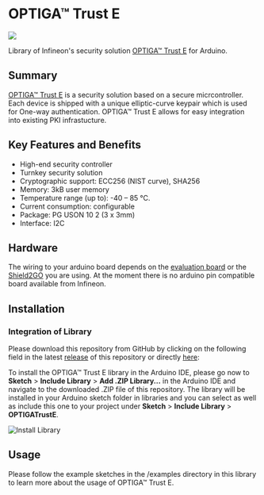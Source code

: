 # OPTIGA&trade; Trust E
<img src="https://github.com/Infineon/Assets/blob/master/Pictures/OPTIGA-Trust-E.png">

Library of Infineon's security solution [OPTIGA&trade; Trust E](https://www.infineon.com/cms/en/product/security-smart-card-solutions/optiga-embedded-security-solutions/optiga-trust/optiga-trust-e-sls-32aia/) for Arduino.

## Summary
[OPTIGA&trade; Trust E](https://www.infineon.com/dgdl/Infineon-OPTIGA%20TRUST%20E%20SLS%2032AIA-DS-v01_00-EN.pdf?fileId=5546d4625e37f35a015e56cfb42f5b81) is a security solution based on a secure micrcontroller.
Each device is shipped with a unique elliptic-curve keypair which is used for One-way authentication. OPTIGA&trade; Trust E allows for easy integration into existing PKI infrastucture.


## Key Features and Benefits
* High-end security controller
* Turnkey security solution
* Cryptographic support: ECC256 (NIST curve), SHA256
* Memory: 3kB user memory
* Temperature range (up to): -40 – 85 °C.
* Current consumption: configurable
* Package: PG USON 10 2 (3 x 3mm)
* Interface: I2C 

## Hardware
The wiring to your arduino board depends on the [evaluation board](https://www.infineon.com/cms/en/product/evaluation-boards/optiga-trust-e-eval-kit/) or the 
[Shield2GO](https://www.infineon.com/cms/en/product/evaluation-boards/s2go-security-optiga-e/) you are using. At the moment there is no arduino pin compatible board available from Infineon.

## Installation

### Integration of Library
Please download this repository from GitHub by clicking on the following field in the latest [release](https://github.com/Infineon/OPTIGA-Trust-E-Security-Controller/release) of this repository or directly [here](https://github.com/Infineon/DPS310-Pressure-Sensor/releases/download/V1.0.5/DPS310-Pressure-Sensor.zip):


To install the OPTIGA&trade; Trust E library in the Arduino IDE, please go now to **Sketch** > **Include Library** > **Add .ZIP Library...** in the Arduino IDE and navigate to the downloaded .ZIP file of this repository. The library will be installed in your Arduino sketch folder in libraries and you can select as well as include this one to your project under **Sketch** > **Include Library** > **OPTIGATrustE**.

![Install Library](https://raw.githubusercontent.com/infineon/assets/master/Pictures/Library_Install_ZIP.png)

## Usage
Please follow the example sketches in the /examples directory in this library to learn more about the usage of OPTIGA&trade; Trust E.